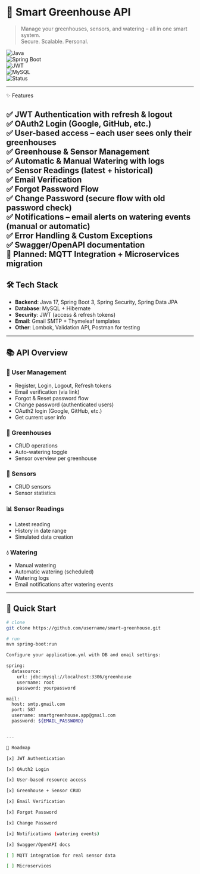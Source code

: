 # 🌱 Smart Greenhouse API

> Manage your greenhouses, sensors, and watering – all in one smart system.  
> Secure. Scalable. Personal.  

![Java](https://img.shields.io/badge/Java-17+-blue)  
![Spring Boot](https://img.shields.io/badge/Spring%20Boot-3-green)  
![JWT](https://img.shields.io/badge/Security-JWT-orange)  
![MySQL](https://img.shields.io/badge/Database-MySQL-lightblue)  
![Status](https://img.shields.io/badge/Status-Active%20Development-brightgreen)

---

✨ Features

✅ JWT Authentication with refresh & logout  
✅ OAuth2 Login (Google, GitHub, etc.)  
✅ User-based access – each user sees only their greenhouses  
✅ Greenhouse & Sensor Management  
✅ Automatic & Manual Watering with logs  
✅ Sensor Readings (latest + historical)  
✅ Email Verification  
✅ Forgot Password Flow  
✅ Change Password (secure flow with old password check)  
✅ Notifications – email alerts on watering events (manual or automatic)  
✅ Error Handling & Custom Exceptions  
✅ Swagger/OpenAPI documentation  
🚀 Planned: MQTT Integration + Microservices migration  
---

## 🛠️ Tech Stack

- **Backend**: Java 17, Spring Boot 3, Spring Security, Spring Data JPA  
- **Database**: MySQL + Hibernate  
- **Security**: JWT (access & refresh tokens)  
- **Email**: Gmail SMTP + Thymeleaf templates  
- **Other**: Lombok, Validation API, Postman for testing  

---

## 📚 API Overview

### 👤 User Management
- Register, Login, Logout, Refresh tokens  
- Email verification (via link)  
- Forgot & Reset password flow
- Change password (authenticated users)
- OAuth2 login (Google, GitHub, etc.)
- Get current user info  

### 🌿 Greenhouses
- CRUD operations  
- Auto-watering toggle  
- Sensor overview per greenhouse  

### 📡 Sensors
- CRUD sensors  
- Sensor statistics  

### 📊 Sensor Readings
- Latest reading  
- History in date range  
- Simulated data creation  

### 💧 Watering
- Manual watering  
- Automatic watering (scheduled)  
- Watering logs
- Email notifications after watering events

---

## 🚀 Quick Start

```bash
# clone
git clone https://github.com/username/smart-greenhouse.git

# run
mvn spring-boot:run

Configure your application.yml with DB and email settings:

spring:
  datasource:
    url: jdbc:mysql://localhost:3306/greenhouse
    username: root
    password: yourpassword

mail:
  host: smtp.gmail.com
  port: 587
  username: smartgreenhouse.app@gmail.com
  password: ${EMAIL_PASSWORD}


---

📌 Roadmap

[x] JWT Authentication

[x] OAuth2 Login

[x] User-based resource access

[x] Greenhouse + Sensor CRUD

[x] Email Verification

[x] Forgot Password

[x] Change Password

[x] Notifications (watering events)

[x] Swagger/OpenAPI docs

[ ] MQTT integration for real sensor data

[ ] Microservices
